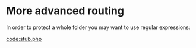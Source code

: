 # More advanced routing

In order to protect a whole folder you may want to use regular expressions:

[code:stub.php](stub.php)
